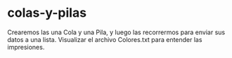 # colas-y-pilas
Crearemos las una Cola y una Pila, y luego las recorrermos para enviar sus datos a una lista.
Visualizar el archivo Colores.txt para entender las impresiones.
